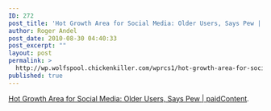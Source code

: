 ```yaml
---
ID: 272
post_title: 'Hot Growth Area for Social Media: Older Users, Says Pew | paidContent'
author: Roger Andel
post_date: 2010-08-30 04:40:33
post_excerpt: ""
layout: post
permalink: >
  http://wp.wolfspool.chickenkiller.com/wprcs1/hot-growth-area-for-social-media-older-users-says-pew-paidcontent/
published: true
---
```

<a href="http://paidcontent.org/article/419-hot-growth-area-for-social-media-older-users-says-pew/">Hot Growth Area for Social Media: Older Users, Says Pew | paidContent</a>.